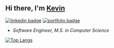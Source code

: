 ## Hi there, I'm [Kevin](https://zkzhang.com/)

[![linkedin badge](https://img.shields.io/badge/linkedin-zhiwei-%230177B5?style=flat&logo=linkedin)](https://www.linkedin.com/in/zhiwei-zhang-kevin)
[![portfolio badge](https://img.shields.io/badge/portfolio-website-4d908e?logo=data:image/svg+xml)](https://zkzhang.com)

- _Software Engineer, M.S. in Computer Science_

[![Top Langs](https://github-readme-stats.vercel.app/api/top-langs/?username=kevz17&hide_border=true&layout=compact&langs_count=8)](https://github.com/kevz17)
<!-- [![Zhiwei's wakatime stats](https://github-readme-stats.vercel.app/api/wakatime?username=kevz17&hide_border=true&layout=compact&custom_title=Weekly%20Development%20Breakdown&v=2)](https://github.com/kevz17)
[![Zhiwei's GitHub stats](https://github-readme-stats.vercel.app/api?username=kevz17&hide_border=true&count_private=true&show_icons=true&hide=stars,issues)](https://github.com/kevz17) -->
